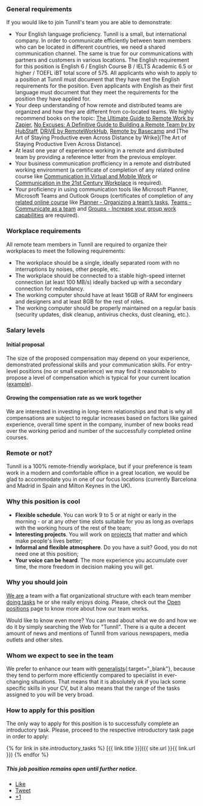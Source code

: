 ### General requirements

If you would like to join Tunnll's team you are able to demonstrate:

- Your English language proficiency. Tunnll is a small, but international company. In order to communicate efficiently between team members who can be located in different countries, we need a shared communication channel. The same is true for our communications with partners and customers in various locations. The English requirement for this position is English 6 / English Course B / IELTS Academic 6.5 or higher / TOEFL iBT total score of 575. All applicants who wish to apply to a position at Tunnll must document that they have met the English requirements for the position. Even applicants with English as their first language must document that they meet the requirements for the position they have applied for. 
- Your deep understanding of how remote and distributed teams are organized and how they are different from co-located teams. We highly recommend books on the topic: [The Ultimate Guide to Remote Work by Zapier](https://zapier.com/learn/remote-work/), [No Excuses: A Definitive Guide to Building a Remote Team by by HubStaff](https://blog.hubstaff.com/remote-team-management-book), [DRiVE by RemoteWorkHub](https://blog.hubstaff.com/remote-team-management-book), [Remote by Basecamp](https://basecamp.com/books/remote) and [The Art of Staying Productive even Across Distance by Wrike](The Art of Staying Productive Even Across Distance).
- At least one year of experience working in a remote and distributed team by providing a reference letter from the previous employer.
- Your business communication profficiency in a remote and distributed working environment (a certificate of completion of any related online course like [Communication in Virtual and Mobile Work](https://www.canvas.net/browse/turku-university/courses/virtual-and-mobile-communication) or [Communication in the 21st Century Workplace](https://www.coursera.org/learn/communication-in-the-workplace?siteID=.GqSdLGGurk-XmIV64oFHjUjTF6yE8vVbg) is required).
- Your proficiency in using communication tools like Microsoft Planner, Microsoft Teams and Outlook Groups (certificates of completion of any [related online course](https://www.lynda.com/Planner-tutorials/Microsoft-Planner-Essential-Training/622057-2.html) like [Planner - Organizing a team’s tasks](https://mooc.office365-training.com/en/training-resources/organizing-a-team-s-tasks), [Teams - Communicate as a team](https://mooc.office365-training.com/en/training-courses/teams-communicate-as-a-team) and [Groups - Increase your group work capabilities](https://mooc.office365-training.com/en/training-courses/groups-increase-your-group-work-capabilities) are required).

### Workplace requirements

All remote team members in Tunnll are required to organize their workplaces to meet the following requirements:

- The workplace should be a single, ideally separated room with no interruptions by noises, other people, etc.
- The workplace should be connected to a stable high-speed internet connection (at least 100 MB/s) ideally backed up with a secondary connection for redundancy.
- The working computer should have at least 16GB of RAM for engineers and designers and at least 8GB for the rest of roles.
- The working computer should be properly maintained on a regular basis (security updates, disk cleanup, antivirus checks, dust cleaning, etc.).

### Salary levels

#### Initial proposal

The size of the proposed compensation may depend on your experience, demonstrated professional skills and your communication skills. For entry-level positions (no or small experience) we may find it reasonable to propose a level of compensation which is typical for your current location ([example](https://www.payscale.com/research/ES/Job=Software_Developer/Salary/8224e5c5/Entry-Level-Barcelona)).

#### Growing the compensation rate as we work together

We are interested in investing in long-term relationships and that is why all compensations are subject to regular increases based on factors like gained experience, overall time spent in the company, inumber of new books read over the working period and number of the successfully completed online courses. 

### Remote or not?

Tunnll is a 100% remote-friendly workplace, but if your preference is team work in a modern and comfortable office in a great location, we would be glad to accommodate you in one of our focus locations (currently Barcelona and Madrid in Spain and Milton Keynes in the UK).

### Why this position is cool 

*   **Flexible schedule**. You can work 9 to 5 or at night or early in the morning - or at any other time slots suitable for you as long as overlaps with the working hours of the rest of the team;
*   **Interesting projects**. You will work on [projects](http://tunnll.com) that matter and which make people's lives better;
*   **Informal and flexible atmosphere**. Do you have a suit? Good, you do not need one at this position;
*   **Your voice can be heard**. The more experience you accumulate over time, the more freedom in decision making you will get.


### Why you should join 

[We are](/) a team with a flat organizational structure with each team member [doing tasks](http://tunnll.com) he or she really enjoys doing. Please, check out the [Open positions](/jobs/) page to know more about how our team works.

Would like to know even more? You can read about what we do and how we do it by simply searching the Web for "Tunnll". There is a quite a decent amount of news and mentions of Tunnll from various newspapers, media outlets and other sites.


### Whom we expect to see in the team

We prefer to enhance our team with [generalists](http://www.theguardian.com/careers/careers-blog/specialist-generalist-what-do-employers-want){:target="_blank"}, because they tend to perform more efficiently compared to specialist in ever-changing situations. That means that it is absolutely ok if you lack some specific skills in your CV, but it also means that the range of the tasks assigned to you will be very broad.


### How to apply for this position

The only way to apply for this position is to successfully complete an introductory task. Please, proceed to the respective introductory task page in order to apply:

{% for link in site.introductory_tasks %}
[{{ link.title }}]({{ site.url }}{{ link.url }})
{% endfor %}




##### This job position remains open until further notice.



<div class="social-share">
          <ul class="socialcount socialcount-small inline-list">
            <li class="facebook"><a href="https://www.facebook.com/sharer/sharer.php?u={{ site.url }}{{ page.url }}" title="Share on Facebook"><span class="count"><i class="fa fa-facebook-square"></i> Like</span></a></li>
            <li class="twitter"><a href="https://twitter.com/intent/tweet?text={{ site.url }}{{ page.url }}" title="Share on Twitter"><span class="count"><i class="fa fa-twitter-square"></i> Tweet</span></a></li>
            <li class="googleplus"><a href="https://plus.google.com/share?url={{ site.url }}{{ page.url }}" title="Share on Google Plus"><span class="count"><i class="fa fa-google-plus-square"></i> +1</span></a></li>
          </ul>
        </div><!-- /.social-share -->
